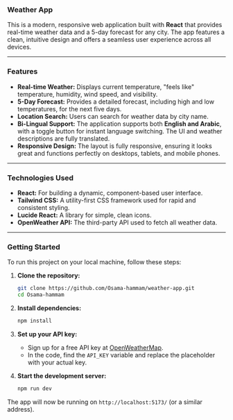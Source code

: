 ### Weather App

This is a modern, responsive web application built with **React** that provides real-time weather data and a 5-day forecast for any city. The app features a clean, intuitive design and offers a seamless user experience across all devices.

-----

### Features

  * **Real-time Weather:** Displays current temperature, "feels like" temperature, humidity, wind speed, and visibility.
  * **5-Day Forecast:** Provides a detailed forecast, including high and low temperatures, for the next five days.
  * **Location Search:** Users can search for weather data by city name.
  * **Bi-Lingual Support:** The application supports both **English and Arabic**, with a toggle button for instant language switching. The UI and weather descriptions are fully translated.
  * **Responsive Design:** The layout is fully responsive, ensuring it looks great and functions perfectly on desktops, tablets, and mobile phones.

-----

### Technologies Used

  * **React:** For building a dynamic, component-based user interface.
  * **Tailwind CSS:** A utility-first CSS framework used for rapid and consistent styling.
  * **Lucide React:** A library for simple, clean icons.
  * **OpenWeather API:** The third-party API used to fetch all weather data.

-----

### Getting Started

To run this project on your local machine, follow these steps:

1.  **Clone the repository:**

    ```bash
    git clone https://github.com/Osama-hammam/weather-app.git
    cd Osama-hammam
    ```

2.  **Install dependencies:**

    ```bash
    npm install
    ```

3.  **Set up your API key:**

      * Sign up for a free API key at [OpenWeatherMap](https://openweathermap.org/).
      * In the code, find the `API_KEY` variable and replace the placeholder with your actual key.

4.  **Start the development server:**

    ```bash
    npm run dev
    ```

The app will now be running on `http://localhost:5173/` (or a similar address).

